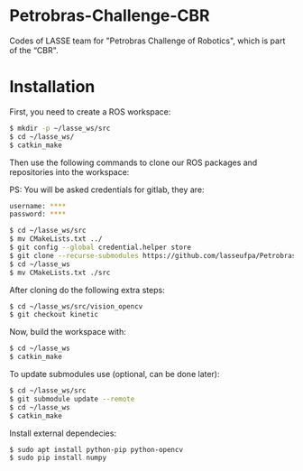 # Petrobras-Challenge-CBR
Codes of LASSE team for "Petrobras Challenge of Robotics", which is part of the “CBR".

# Installation

First, you need to create a ROS workspace:

```bash
$ mkdir -p ~/lasse_ws/src
$ cd ~/lasse_ws/
$ catkin_make
```

Then use the following commands to clone our ROS packages and repositories into the workspace:

PS: You will be asked credentials for gitlab, they are:

```bash
username: ****
password: ****
```

```bash
$ cd ~/lasse_ws/src
$ mv CMakeLists.txt ../
$ git config --global credential.helper store
$ git clone --recurse-submodules https://github.com/lasseufpa/Petrobras-Challenge-CBR . # You will be asked credentials here
$ cd ~/lasse_ws
$ mv CMakeLists.txt ./src
```

After cloning do the following extra steps:

```bash
$ cd ~/lasse_ws/src/vision_opencv
$ git checkout kinetic
```

Now, build the workspace with:

```bash
$ cd ~/lasse_ws
$ catkin_make
```


To update submodules use (optional, can be done later):

```bash
$ cd ~/lasse_ws/src
$ git submodule update --remote
$ cd ~/lasse_ws
$ catkin_make
```

Install external dependecies:

```bash
$ sudo apt install python-pip python-opencv
$ sudo pip install numpy
```